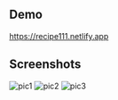 ## Demo
https://recipe111.netlify.app

## Screenshots

![pic1](https://user-images.githubusercontent.com/89120135/204588886-4b0a6ad3-01fa-40e3-8685-e61b86148a3c.png)
![pic2](https://user-images.githubusercontent.com/89120135/204588951-192597fa-335e-4f75-bc1e-18da1dd9b7b8.png)
![pic3](https://user-images.githubusercontent.com/89120135/204589018-88361845-5b85-4536-af0c-8ce1ba2ce3fb.png)
